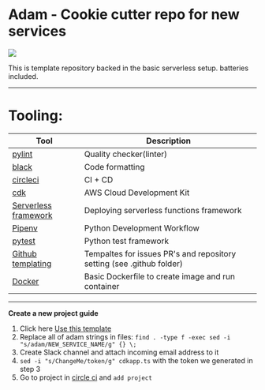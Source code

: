 
# Adam - Cookie cutter repo for new services

<img src="https://103fm.maariv.co.il/download/highlight/SegmentImgNew_466906_21_7_.jpg"/>

This is template repository backed in the basic serverless setup. batteries included.

---- 
# Tooling: 
| Tool | Description |
| --- | --- |
| [pylint](https://en.wikipedia.org/wiki/Pylint) | Quality checker(linter) |
| [black](https://black.now.sh/?version=stable&state=_Td6WFoAAATm1rRGAgAhARYAAAB0L-Wj4AA-ACxdAD2IimZxl1N_W1ktIvcnCRyy7Oc4ixQmD9R1SN_bxXCM1mkoGKOm3mJEqDjgAKkU-E21cgugAAFIPxtdQK4ftvN9AQAAAAAEWVo=) | Code formatting |
| [circleci](https://circleci.com/docs/) | CI + CD |
| [cdk](https://docs.aws.amazon.com/cdk/latest/guide/home.html) | AWS Cloud Development Kit  |
| [Serverless framework](https://serverless.com/) | Deploying serverless functions framework |
| [Pipenv](https://github.com/pypa/pipenv) | Python Development Workflow |
| [pytest](https://docs.pytest.org/en/latest/) | Python test framework |
| [Github templating](https://help.github.com/en/articles/creating-issue-templates-for-your-repository) | Tempaltes for issues PR's and repository setting (see .github folder)  |
| [Docker](https://amenityllc.atlassian.net/wiki/spaces/ResearchAndDevelopment/pages/2831450114/How+To+Dockerize+Your+Service) | Basic Dockerfile to create image and run container  |



---
**Create a new project guide** 

1. Click here [Use this template](https://github.com/amenityllc/adam/generate)
2. Replace all of adam strings in files: `find . -type f -exec sed -i "s/adam/NEW_SERVICE_NAME/g" {} \;`
3. Create Slack channel and attach incoming email address to it
4. `sed -i "s/ChangeMe/token/g" cdkapp.ts` with the token we generated in step 3
5. Go to project in [circle ci](https://circleci.com/gh/amenityllc) and `add project`


